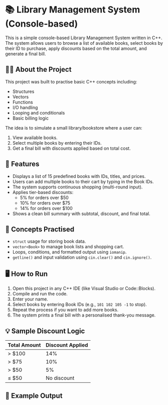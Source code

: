 # 📚 Library Management System (Console-based)

This is a simple console-based Library Management System written in C++. The system allows users to browse a list of available books, select books by their ID to purchase, apply discounts based on the total amount, and generate a final bill.

## 👨‍💻 About the Project

This project was built to practise basic C++ concepts including:
- Structures
- Vectors
- Functions
- I/O handling
- Looping and conditionals
- Basic billing logic

The idea is to simulate a small library/bookstore where a user can:
1. View available books.
2. Select multiple books by entering their IDs.
3. Get a final bill with discounts applied based on total cost.

## 🧾 Features

- Displays a list of 15 predefined books with IDs, titles, and prices.
- Users can add multiple books to their cart by typing in the Book IDs.
- The system supports continuous shopping (multi-round input).
- Applies tier-based discounts:
  - 5% for orders over $50
  - 10% for orders over $75
  - 14% for orders over $100
- Shows a clean bill summary with subtotal, discount, and final total.

## 🧠 Concepts Practised

- `struct` usage for storing book data.
- `vector<Book>` to manage book lists and shopping cart.
- Loops, conditions, and formatted output using `iomanip`.
- `getline()` and input validation using `cin.clear()` and `cin.ignore()`.

## 🖥️ How to Run

1. Open this project in any C++ IDE (like Visual Studio or Code::Blocks).
2. Compile and run the code.
3. Enter your name.
4. Select books by entering Book IDs (e.g., `101 102 105 -1` to stop).
5. Repeat the process if you want to add more books.
6. The system prints a final bill with a personalised thank-you message.

## 💡 Sample Discount Logic

| Total Amount | Discount Applied |
|--------------|------------------|
| > $100       | 14%              |
| > $75        | 10%              |
| > $50        | 5%               |
| ≤ $50        | No discount      |

## 📌 Example Output

